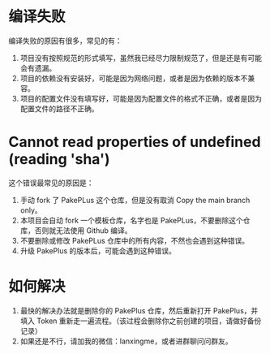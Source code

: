 # 编译失败

编译失败的原因有很多，常见的有：

1. 项目没有按照规范的形式填写，虽然我已经尽力限制规范了，但是还是有可能会有遗漏。
2. 项目的依赖没有安装好，可能是因为网络问题，或者是因为依赖的版本不兼容。
3. 项目的配置文件没有填写好，可能是因为配置文件的格式不正确，或者是因为配置文件的路径不正确。

# Cannot read properties of undefined (reading 'sha')

这个错误最常见的原因是：

1. 手动 fork 了 PakePLus 这个仓库，但是没有取消 Copy the main branch only。
2. 本项目会自动 fork 一个模板仓库，名字也是 PakePLus，不要删除这个仓库，否则就无法使用 Github 编译。
3. 不要删除或修改 PakePLus 仓库中的所有内容，不然也会遇到这种错误。
4. 升级 PakePlus 的版本后，可能会遇到这种错误。

# 如何解决

1. 最快的解决办法就是删除你的 PakePlus 仓库，然后重新打开 PakePlus，并填入 Token 重新走一遍流程。（该过程会删除你之前创建的项目，请做好备份记录）
2. 如果还是不行，请加我的微信：lanxingme，或者进群聊问问群友。
